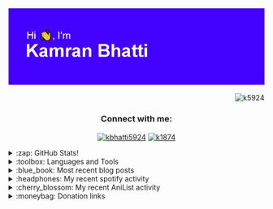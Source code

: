<img src="https://raw.githubusercontent.com/k5924/k5924/main/header.png">

<p align="right"> <img src="https://komarev.com/ghpvc/?username=k5924&label=Visitors&color=3700ff&style=flat-square" alt="k5924" /> </p>

<h3 align="center">Connect with me:</h3>
<p align="center">
<a
 href="https://linkedin.com/in/kbhatti5924" target="blank"><img 
align="center" 
src="https://img.shields.io/badge/LinkedIn-0077B5?style=for-the-badge&logo=linkedin&logoColor=white"
 alt="kbhatti5924" /></a>
<a 
href="https://www.hackerrank.com/k1874" target="blank"><img 
align="center" 
src="https://img.shields.io/badge/-Hackerrank-2EC866?style=for-the-badge&logo=HackerRank&logoColor=white"
 alt="k1874"/></a></p>

<details>
 <summary>:zap: GitHub Stats!</summary>
<!--START_SECTION:waka-->
📊 **This Week I Spent My Time On** 

```text
⌚︎ Time Zone: Europe/London

💬 Programming Languages: 
Other                    3 hrs 41 mins       ███████████████████░░░░░░   79.45% 
Dart                     38 mins             ███░░░░░░░░░░░░░░░░░░░░░░   13.74% 
YAML                     16 mins             █░░░░░░░░░░░░░░░░░░░░░░░░   5.85% 
Markdown                 2 mins              ░░░░░░░░░░░░░░░░░░░░░░░░░   0.95%

🔥 Editors: 
Word                     3 hrs 31 mins       ███████████████████░░░░░░   75.77% 
VS Code                  57 mins             █████░░░░░░░░░░░░░░░░░░░░   20.55% 
Powerpoint               10 mins             █░░░░░░░░░░░░░░░░░░░░░░░░   3.68%

🐱‍💻 Projects: 
Unknown Project          3 hrs 41 mins       ███████████████████░░░░░░   79.45% 
RapidReps                53 mins             ████░░░░░░░░░░░░░░░░░░░░░   19.18% 
tic_tac_toe              1 min               ░░░░░░░░░░░░░░░░░░░░░░░░░   0.7% 
flash-chat-flutter       1 min               ░░░░░░░░░░░░░░░░░░░░░░░░░   0.52% 
bitcoin-flutter-final    0 secs              ░░░░░░░░░░░░░░░░░░░░░░░░░   0.15%

💻 Operating System: 
Windows                  4 hrs 39 mins       █████████████████████████   100.0%

```

**I Mostly Code in Python** 

```text
Python                   8 repos             █████████░░░░░░░░░░░░░░░░   38.1% 
Java                     3 repos             ███░░░░░░░░░░░░░░░░░░░░░░   14.29% 
HTML                     3 repos             ███░░░░░░░░░░░░░░░░░░░░░░   14.29% 
JavaScript               2 repos             ██░░░░░░░░░░░░░░░░░░░░░░░   9.52% 
Jupyter Notebook         1 repo              █░░░░░░░░░░░░░░░░░░░░░░░░   4.76%

```



 Last Updated on 04/11/2021
<!--END_SECTION:waka-->
</details>

<details>
<summary>:toolbox: Languages and Tools</summary><br>
<p align="center"> <a href="https://www.cprogramming.com/" target="_blank"> <img src="https://raw.githubusercontent.com/devicons/devicon/master/icons/c/c-original.svg" alt="c" width="40" height="40"/> </a> <a href="https://dart.dev" target="_blank"> <img src="https://www.vectorlogo.zone/logos/dartlang/dartlang-icon.svg" alt="dart" width="40" height="40"/> </a> <a href="https://www.djangoproject.com/" target="_blank"> <img src="https://raw.githubusercontent.com/devicons/devicon/master/icons/django/django-original.svg" alt="django" width="40" height="40"/> </a> <a href="https://firebase.google.com/" target="_blank"> <img src="https://www.vectorlogo.zone/logos/firebase/firebase-icon.svg" alt="firebase" width="40" height="40"/> </a> <a href="https://flutter.dev" target="_blank"> <img src="https://www.vectorlogo.zone/logos/flutterio/flutterio-icon.svg" alt="flutter" width="40" height="40"/> </a> <a href="https://git-scm.com/" target="_blank"> <img src="https://www.vectorlogo.zone/logos/git-scm/git-scm-icon.svg" alt="git" width="40" height="40"/> </a> <a href="https://heroku.com" target="_blank"> <img src="https://www.vectorlogo.zone/logos/heroku/heroku-icon.svg" alt="heroku" width="40" height="40"/> </a> <a href="https://gohugo.io/" target="_blank"> <img src="https://api.iconify.design/logos-hugo.svg" alt="hugo" width="40" height="40"/> </a> <a href="https://www.java.com" target="_blank"> <img src="https://raw.githubusercontent.com/devicons/devicon/master/icons/java/java-original.svg" alt="java" width="40" height="40"/> </a> <a href="https://www.linux.org/" target="_blank"> <img src="https://raw.githubusercontent.com/devicons/devicon/master/icons/linux/linux-original.svg" alt="linux" width="40" height="40"/> </a> <a href="https://www.microsoft.com/en-us/sql-server" target="_blank"> <img src="https://www.svgrepo.com/show/303229/microsoft-sql-server-logo.svg" alt="mssql" width="40" height="40"/> </a> <a href="https://www.mysql.com/" target="_blank"> <img src="https://raw.githubusercontent.com/devicons/devicon/master/icons/mysql/mysql-original-wordmark.svg" alt="mysql" width="40" height="40"/> </a> <a href="https://www.python.org" target="_blank"> <img src="https://raw.githubusercontent.com/devicons/devicon/master/icons/python/python-original.svg" alt="python" width="40" height="40"/> </a> <a href="https://www.qt.io/" target="_blank"> <img src="https://upload.wikimedia.org/wikipedia/commons/0/0b/Qt_logo_2016.svg" alt="qt" width="40" height="40"/> </a> <a href="https://www.sqlite.org/" target="_blank"> <img src="https://www.vectorlogo.zone/logos/sqlite/sqlite-icon.svg" alt="sqlite" width="40" height="40"/> </a> <a href="https://www.adobe.com/products/xd.html" target="_blank"> <img src="https://cdn.worldvectorlogo.com/logos/adobe-xd.svg" alt="xd" width="40" height="40"/> </a> </p>
 </details>
 
<details>
<summary>:blue_book: Most recent blog posts</summary>
<!-- BLOG-POST-LIST:START --><table><tr>
<td><a href="https://k5924.github.io/p/vice-chess-engine/">VICE Chess Engine</a><br/>Sun Sep 12 2021 12:09 AM</td></tr></table>
<table><tr>
<td><a href="https://k5924.github.io/p/tictactoe/">TicTacToe</a><br/>Sun Sep 12 2021 12:04 AM</td></tr></table>
<table><tr>
<td><a href="https://k5924.github.io/p/image-processor/">Image Processor</a><br/>Sat Sep 11 2021 11:59 PM</td></tr></table>
<table><tr>
<td><a href="https://k5924.github.io/p/sudoku-solver/">Sudoku Solver</a><br/>Sat Sep 11 2021 11:55 PM</td></tr></table>
<!-- BLOG-POST-LIST:END -->
</details>

<details>
 <summary>:headphones: My recent spotify activity</summary>
 <table> 
  <tr>
  <td>
      
&nbsp; <br> [![Spotify](https://novatorem-k5924.vercel.app/api/spotify)](https://open.spotify.com/user/kamranbhatti03072001)

  </td>
  </table>
</details> 

<details>
 <summary>:cherry_blossom: My recent AniList activity</summary>

<!-- ANILIST_ACTIVITY:start -->

-   📖 Read chapter 89 of [Meika-san wa Oshikorosenai](https://anilist.co/manga/115149) (19:08, 04 November 2021)
-   📖 Read chapter 53 - 54 of [Appaga Nomu Kangham](https://anilist.co/manga/122110) (19:06, 04 November 2021)
-   📖 Read chapter 52 of [TenPuru -No One Can Live on Loneliness-](https://anilist.co/manga/109122) (19:06, 04 November 2021)
-   📖 Read chapter 44 of [Chiyu Mahou no Machigatta Tsukaikata: Senjou wo Kakeru Kaifuku Youin](https://anilist.co/manga/99775) (06:25, 04 November 2021)
-   📖 Read chapter 32 of [I Got Caught Up In a Hero Summons, but the Other World was at Peace!](https://anilist.co/manga/112956) (06:00, 04 November 2021)

<!-- ANILIST_ACTIVITY:end -->

</details>
 
<details> 
<summary>:moneybag: Donation links</summary>
 
[![buymeacoffee](https://img.shields.io/badge/Buy_Me_A_Coffee-FFDD00?style=for-the-badge&logo=buy-me-a-coffee&logoColor=black)](https://www.buymeacoffee.com/k5924)
 [![ko-fi](	https://img.shields.io/badge/Ko--fi-F16061?style=for-the-badge&logo=ko-fi&logoColor=white)](https://ko-fi.com/P5P12XM2D)
 [![liberapay](https://img.shields.io/badge/Liberapay-F6C915?style=for-the-badge&logo=liberapay&logoColor=black)](https://liberapay.com/k5924)
[![github-sponsors](https://img.shields.io/badge/sponsor-30363D?style=for-the-badge&logo=GitHub-Sponsors&logoColor=#white)](https://github.com/sponsors/k5924)

</details>




